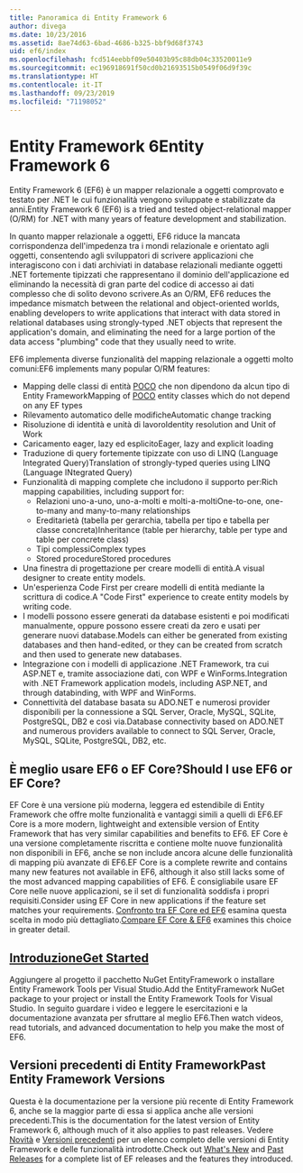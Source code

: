```yaml
---
title: Panoramica di Entity Framework 6
author: divega
ms.date: 10/23/2016
ms.assetid: 8ae74d63-6bad-4686-b325-bbf9d68f3743
uid: ef6/index
ms.openlocfilehash: fcd514eebbf09e50403b95c88db04c33520011e9
ms.sourcegitcommit: ec196918691f50cd0b21693515b0549f06d9f39c
ms.translationtype: HT
ms.contentlocale: it-IT
ms.lasthandoff: 09/23/2019
ms.locfileid: "71198052"
---
```

# <a name="entity-framework-6"></a><span data-ttu-id="461d8-102">Entity Framework 6</span><span class="sxs-lookup"><span data-stu-id="461d8-102">Entity Framework 6</span></span>
<span data-ttu-id="461d8-103">Entity Framework 6 (EF6) è un mapper relazionale a oggetti comprovato e testato per .NET le cui funzionalità vengono sviluppate e stabilizzate da anni.</span><span class="sxs-lookup"><span data-stu-id="461d8-103">Entity Framework 6 (EF6) is a tried and tested object-relational mapper (O/RM) for .NET with many years of feature development and stabilization.</span></span>

<span data-ttu-id="461d8-104">In quanto mapper relazionale a oggetti, EF6 riduce la mancata corrispondenza dell'impedenza tra i mondi relazionale e orientato agli oggetti, consentendo agli sviluppatori di scrivere applicazioni che interagiscono con i dati archiviati in database relazionali mediante oggetti .NET fortemente tipizzati che rappresentano il dominio dell'applicazione ed eliminando la necessità di gran parte del codice di accesso ai dati complesso che di solito devono scrivere.</span><span class="sxs-lookup"><span data-stu-id="461d8-104">As an O/RM, EF6 reduces the impedance mismatch between the relational and object-oriented worlds, enabling developers to write applications that interact with data stored in relational databases using strongly-typed .NET objects that represent the application's domain, and eliminating the need for a large portion of the data access "plumbing" code that they usually need to write.</span></span>

<span data-ttu-id="461d8-105">EF6 implementa diverse funzionalità del mapping relazionale a oggetti molto comuni:</span><span class="sxs-lookup"><span data-stu-id="461d8-105">EF6 implements many popular O/RM features:</span></span>
- <span data-ttu-id="461d8-106">Mapping delle classi di entità [POCO](~/ef6/resources/glossary.md#poco) che non dipendono da alcun tipo di Entity Framework</span><span class="sxs-lookup"><span data-stu-id="461d8-106">Mapping of [POCO](~/ef6/resources/glossary.md#poco) entity classes which do not depend on any EF types</span></span>
- <span data-ttu-id="461d8-107">Rilevamento automatico delle modifiche</span><span class="sxs-lookup"><span data-stu-id="461d8-107">Automatic change tracking</span></span>
- <span data-ttu-id="461d8-108">Risoluzione di identità e unità di lavoro</span><span class="sxs-lookup"><span data-stu-id="461d8-108">Identity resolution and Unit of Work</span></span>
- <span data-ttu-id="461d8-109">Caricamento eager, lazy ed esplicito</span><span class="sxs-lookup"><span data-stu-id="461d8-109">Eager, lazy and explicit loading</span></span>
- <span data-ttu-id="461d8-110">Traduzione di query fortemente tipizzate con uso di LINQ (Language Integrated Query)</span><span class="sxs-lookup"><span data-stu-id="461d8-110">Translation of strongly-typed queries using LINQ (Language INtegrated Query)</span></span>
- <span data-ttu-id="461d8-111">Funzionalità di mapping complete che includono il supporto per:</span><span class="sxs-lookup"><span data-stu-id="461d8-111">Rich mapping capabilities, including support for:</span></span>
  - <span data-ttu-id="461d8-112">Relazioni uno-a-uno, uno-a-molti e molti-a-molti</span><span class="sxs-lookup"><span data-stu-id="461d8-112">One-to-one, one-to-many and many-to-many relationships</span></span>
  - <span data-ttu-id="461d8-113">Ereditarietà (tabella per gerarchia, tabella per tipo e tabella per classe concreta)</span><span class="sxs-lookup"><span data-stu-id="461d8-113">Inheritance (table per hierarchy, table per type and table per concrete class)</span></span>
  - <span data-ttu-id="461d8-114">Tipi complessi</span><span class="sxs-lookup"><span data-stu-id="461d8-114">Complex types</span></span>
  - <span data-ttu-id="461d8-115">Stored procedure</span><span class="sxs-lookup"><span data-stu-id="461d8-115">Stored procedures</span></span>
- <span data-ttu-id="461d8-116">Una finestra di progettazione per creare modelli di entità.</span><span class="sxs-lookup"><span data-stu-id="461d8-116">A visual designer to create entity models.</span></span>
- <span data-ttu-id="461d8-117">Un'esperienza Code First per creare modelli di entità mediante la scrittura di codice.</span><span class="sxs-lookup"><span data-stu-id="461d8-117">A "Code First" experience to create entity models by writing code.</span></span>
- <span data-ttu-id="461d8-118">I modelli possono essere generati da database esistenti e poi modificati manualmente, oppure possono essere creati da zero e usati per generare nuovi database.</span><span class="sxs-lookup"><span data-stu-id="461d8-118">Models can either be generated from existing databases and then hand-edited, or they can be created from scratch and then used to generate new databases.</span></span>
- <span data-ttu-id="461d8-119">Integrazione con i modelli di applicazione .NET Framework, tra cui ASP.NET e, tramite associazione dati, con WPF e WinForms.</span><span class="sxs-lookup"><span data-stu-id="461d8-119">Integration with .NET Framework application models, including ASP.NET, and through databinding, with WPF and WinForms.</span></span>
- <span data-ttu-id="461d8-120">Connettività del database basata su ADO.NET e numerosi provider disponibili per la connessione a SQL Server, Oracle, MySQL, SQLite, PostgreSQL, DB2 e così via.</span><span class="sxs-lookup"><span data-stu-id="461d8-120">Database connectivity based on ADO.NET and numerous providers available to connect to SQL Server, Oracle, MySQL, SQLite, PostgreSQL, DB2, etc.</span></span>

## <a name="should-i-use-ef6-or-ef-core"></a><span data-ttu-id="461d8-121">È meglio usare EF6 o EF Core?</span><span class="sxs-lookup"><span data-stu-id="461d8-121">Should I use EF6 or EF Core?</span></span>

<span data-ttu-id="461d8-122">EF Core è una versione più moderna, leggera ed estendibile di Entity Framework che offre molte funzionalità e vantaggi simili a quelli di EF6.</span><span class="sxs-lookup"><span data-stu-id="461d8-122">EF Core is a more modern, lightweight and extensible version of Entity Framework that has very similar capabilities and benefits to EF6.</span></span>
<span data-ttu-id="461d8-123">EF Core è una versione completamente riscritta e contiene molte nuove funzionalità non disponibili in EF6, anche se non include ancora alcune delle funzionalità di mapping più avanzate di EF6.</span><span class="sxs-lookup"><span data-stu-id="461d8-123">EF Core is a complete rewrite and contains many new features not available in EF6, although it also still lacks some of the most advanced mapping capabilities of EF6.</span></span>
<span data-ttu-id="461d8-124">È consigliabile usare EF Core nelle nuove applicazioni, se il set di funzionalità soddisfa i propri requisiti.</span><span class="sxs-lookup"><span data-stu-id="461d8-124">Consider using EF Core in new applications if the feature set matches your requirements.</span></span>
<span data-ttu-id="461d8-125">[Confronto tra EF Core ed EF6](xref:efcore-and-ef6/index) esamina questa scelta in modo più dettagliato.</span><span class="sxs-lookup"><span data-stu-id="461d8-125">[Compare EF Core & EF6](xref:efcore-and-ef6/index) examines this choice in greater detail.</span></span>

## <a name="get-startedef6get-startedmd"></a>[<span data-ttu-id="461d8-126">Introduzione</span><span class="sxs-lookup"><span data-stu-id="461d8-126">Get Started</span></span>](~/ef6/get-started.md)

<span data-ttu-id="461d8-127">Aggiungere al progetto il pacchetto NuGet EntityFramework o installare Entity Framework Tools per Visual Studio.</span><span class="sxs-lookup"><span data-stu-id="461d8-127">Add the EntityFramework NuGet package to your project or install the Entity Framework Tools for Visual Studio.</span></span> <span data-ttu-id="461d8-128">In seguito guardare i video e leggere le esercitazioni e la documentazione avanzata per sfruttare al meglio EF6.</span><span class="sxs-lookup"><span data-stu-id="461d8-128">Then watch videos, read tutorials, and advanced documentation to help you make the most of EF6.</span></span>

## <a name="past-entity-framework-versions"></a><span data-ttu-id="461d8-129">Versioni precedenti di Entity Framework</span><span class="sxs-lookup"><span data-stu-id="461d8-129">Past Entity Framework Versions</span></span>

<span data-ttu-id="461d8-130">Questa è la documentazione per la versione più recente di Entity Framework 6, anche se la maggior parte di essa si applica anche alle versioni precedenti.</span><span class="sxs-lookup"><span data-stu-id="461d8-130">This is the documentation for the latest version of Entity Framework 6, although much of it also applies to past releases.</span></span>
<span data-ttu-id="461d8-131">Vedere [Novità](~/ef6/what-is-new/index.md) e [Versioni precedenti](~/ef6/what-is-new/past-releases.md) per un elenco completo delle versioni di Entity Framework e delle funzionalità introdotte.</span><span class="sxs-lookup"><span data-stu-id="461d8-131">Check out [What's New](~/ef6/what-is-new/index.md) and [Past Releases](~/ef6/what-is-new/past-releases.md) for a complete list of EF releases and the features they introduced.</span></span>
